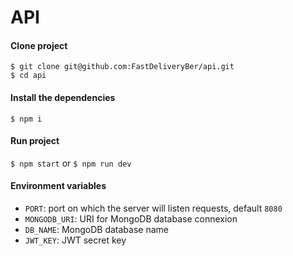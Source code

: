 # API

#### Clone project

`$ git clone git@github.com:FastDeliveryBer/api.git`<br/>
`$ cd api`

#### Install the dependencies

`$ npm i`

#### Run project

`$ npm start` or `$ npm run dev`<br/>

#### Environment variables

- `PORT`: port on which the server will listen requests, default `8080`
- `MONGODB_URI`: URI for MongoDB database connexion
- `DB_NAME`: MongoDB database name
- `JWT_KEY`: JWT secret key
